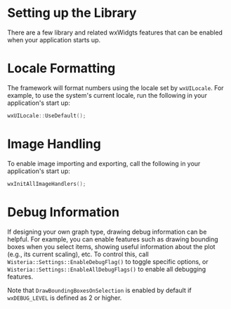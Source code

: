 Setting up the Library
=============================

There are a few library and related wxWidgts features that can be enabled when your application starts up.

Locale Formatting
=============================

The framework will format numbers using the locale set by `wxUILocale`. For example, to use the
system's current locale, run the following in your application's start up:

```cpp
wxUILocale::UseDefault();
```

Image Handling
=============================

To enable image importing and exporting, call the following in your application's start up:

```cpp
wxInitAllImageHandlers();
```

Debug Information
=============================

If designing your own graph type, drawing debug information can be helpful. For example, you can
enable features such as drawing bounding boxes when you select items, showing useful information
about the plot (e.g., its current scaling), etc. To control this, call
`Wisteria::Settings::EnableDebugFlag()` to toggle specific options, or
`Wisteria::Settings::EnableAllDebugFlags()` to enable all debugging features.

Note that `DrawBoundingBoxesOnSelection` is enabled by default if `wxDEBUG_LEVEL` is defined as 2 or higher. 
